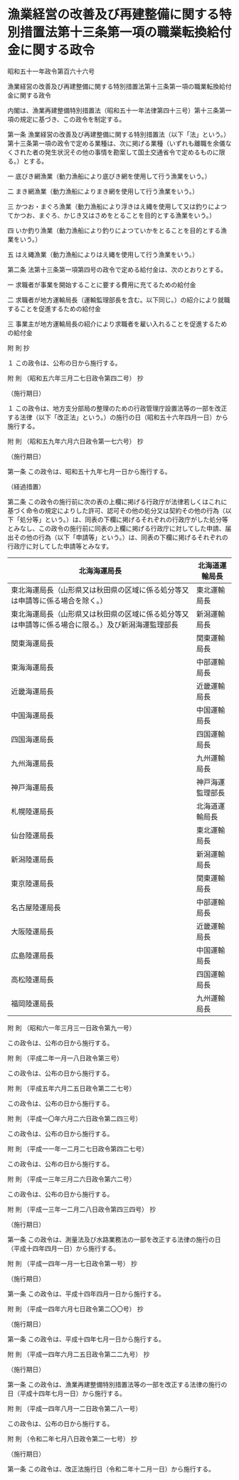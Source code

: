 # 漁業経営の改善及び再建整備に関する特別措置法第十三条第一項の職業転換給付金に関する政令

昭和五十一年政令第百六十六号

漁業経営の改善及び再建整備に関する特別措置法第十三条第一項の職業転換給付金に関する政令

内閣は、漁業再建整備特別措置法（昭和五十一年法律第四十三号）第十三条第一項の規定に基づき、この政令を制定する。

第一条 漁業経営の改善及び再建整備に関する特別措置法（以下「法」という。）第十三条第一項の政令で定める業種は、次に掲げる業種（いずれも離職を余儀なくされた者の発生状況その他の事情を勘案して国土交通省令で定めるものに限る。）とする。

一 底びき網漁業（動力漁船により底びき網を使用して行う漁業をいう。）

二 まき網漁業（動力漁船によりまき網を使用して行う漁業をいう。）

三 かつお・まぐろ漁業（動力漁船により浮きはえ縄を使用して又は釣りによつてかつお、まぐろ、かじき又はさめをとることを目的とする漁業をいう。）

四 いか釣り漁業（動力漁船により釣りによつていかをとることを目的とする漁業をいう。）

五 はえ縄漁業（動力漁船によりはえ縄を使用して行う漁業をいう。）

第二条 法第十三条第一項第四号の政令で定める給付金は、次のとおりとする。

一 求職者が事業を開始することに要する費用に充てるための給付金

二 求職者が地方運輸局長（運輸監理部長を含む。以下同じ。）の紹介により就職することを促進するための給付金

三 事業主が地方運輸局長の紹介により求職者を雇い入れることを促進するための給付金

附 則 抄

１ この政令は、公布の日から施行する。

附 則 （昭和五六年三月二七日政令第四二号） 抄

（施行期日）

１ この政令は、地方支分部局の整理のための行政管理庁設置法等の一部を改正する法律（以下「改正法」という。）の施行の日（昭和五十六年四月一日）から施行する。

附 則 （昭和五九年六月六日政令第一七六号） 抄

（施行期日）

第一条 この政令は、昭和五十九年七月一日から施行する。

（経過措置）

第二条 この政令の施行前に次の表の上欄に掲げる行政庁が法律若しくはこれに基づく命令の規定によりした許可、認可その他の処分又は契約その他の行為（以下「処分等」という。）は、同表の下欄に掲げるそれぞれの行政庁がした処分等とみなし、この政令の施行前に同表の上欄に掲げる行政庁に対してした申請、届出その他の行為（以下「申請等」という。）は、同表の下欄に掲げるそれぞれの行政庁に対してした申請等とみなす。

北海海運局長 | 北海道運輸局長  
---|---  
東北海運局長（山形県又は秋田県の区域に係る処分等又は申請等に係る場合を除く。） | 東北運輸局長  
東北海運局長（山形県又は秋田県の区域に係る処分等又は申請等に係る場合に限る。）及び新潟海運監理部長 | 新潟運輸局長  
関東海運局長 | 関東運輸局長  
東海海運局長 | 中部運輸局長  
近畿海運局長 | 近畿運輸局長  
中国海運局長 | 中国運輸局長  
四国海運局長 | 四国運輸局長  
九州海運局長 | 九州運輸局長  
神戸海運局長 | 神戸海運監理部長  
札幌陸運局長 | 北海道運輸局長  
仙台陸運局長 | 東北運輸局長  
新潟陸運局長 | 新潟運輸局長  
東京陸運局長 | 関東運輸局長  
名古屋陸運局長 | 中部運輸局長  
大阪陸運局長 | 近畿運輸局長  
広島陸運局長 | 中国運輸局長  
高松陸運局長 | 四国運輸局長  
福岡陸運局長 | 九州運輸局長  
  
附 則 （昭和六一年三月三一日政令第九一号）

この政令は、公布の日から施行する。

附 則 （平成二年一月一八日政令第三号）

この政令は、公布の日から施行する。

附 則 （平成五年六月二五日政令第二二七号）

この政令は、公布の日から施行する。

附 則 （平成一〇年六月二六日政令第二四三号）

この政令は、公布の日から施行する。

附 則 （平成一一年一二月二七日政令第四二七号）

この政令は、公布の日から施行する。

附 則 （平成一三年三月二六日政令第六二号）

この政令は、公布の日から施行する。

附 則 （平成一三年一二月二八日政令第四三四号） 抄

（施行期日）

第一条 この政令は、測量法及び水路業務法の一部を改正する法律の施行の日（平成十四年四月一日）から施行する。

附 則 （平成一四年一月一七日政令第一号） 抄

（施行期日）

第一条 この政令は、平成十四年四月一日から施行する。

附 則 （平成一四年六月七日政令第二〇〇号） 抄

（施行期日）

第一条 この政令は、平成十四年七月一日から施行する。

附 則 （平成一四年六月二五日政令第二二九号） 抄

（施行期日）

第一条 この政令は、漁業再建整備特別措置法等の一部を改正する法律の施行の日（平成十四年七月一日）から施行する。

附 則 （平成一四年八月一二日政令第二八一号）

この政令は、公布の日から施行する。

附 則 （令和二年七月八日政令第二一七号） 抄

（施行期日）

第一条 この政令は、改正法施行日（令和二年十二月一日）から施行する。
